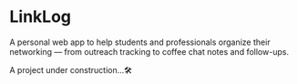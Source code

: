 # LinkLog
A personal web app to help students and professionals organize their networking — from outreach tracking to coffee chat notes and follow-ups.

A project under construction...🛠️
